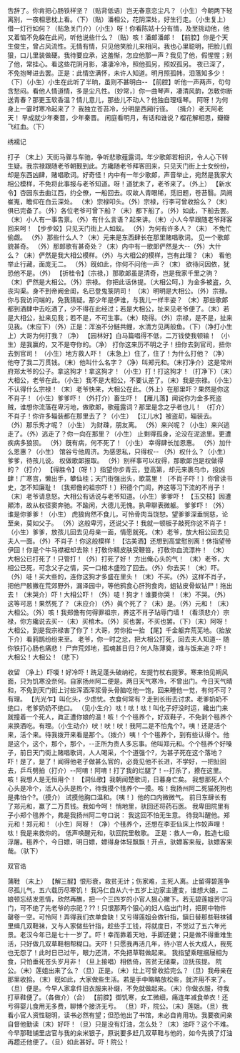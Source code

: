 <!-- { "loadSidebar": true } -->
吿辞了。你肯把心肠铁样坚？（贴背低语）岂无春意恋尘凡？（小生）今朝两下轻离别，一夜相思枕上看。（下）（贴）潘相公，花阴深处，好生行走。（小生复上）借一灯行如何？（贴急关门介）（小生）呀！你看陈姑十分有情，及至挑动他，他又着恼不免躱在此间，听他说些什么？（贴）咳！潘郞潘郞！
【前腔】你是个天生俊生，曾占风流性。无情有情，只见他笑脸儿来相问。我也心里聪明，把脸儿假狠，口儿里装做硬。我待要应承，这羞惭，怎应他那一声？我见了他，假惺惺；别了他，常挂心。看这些花阴月影，凄凄冷冷，照他孤另，照奴孤另。
夜已深了，不免抱琴进去罢。正是：此情空满怀，未许人知道。明月照孤帏，泪落知多少！（下）（小生）小生在此听了半晌，虽则不甚明白--
【前腔】听他一声两声，句句含愁闷。看他人情道情，多是尘凡性。〔妙常，〕你一曲琴声，凄清风韵，怎敎你断送青春？那更玉软香温？情儿意儿，那些儿不动人？他独自理瑶琴。
阿呀！为何身上一霎时寒冷起来了？
我独立苍苔冷，分明是西厢行径。
（揖介）老天阿老天！
早成就少年秦晋，少年秦晋。
闲庭看明月，有话和谁说？榴花解相思，瓣瓣飞红血。（下）
 
绣襦记
 
打子
（末上）天街马骤与车驰，争听悲歌薤露词。年少歌郞若相识，令人心下转生疑。我宗禄跟随老爷朝觐到此。方纔随老爷拜客回来，只见天门街上士女纷纷，却是东西凶肆，赌唱歌词。好奇怪！内中有一年少歌郞，声音举止，宛然是我家大相公模样，不免将此事报与老爷知道。呀！道犹未了，老爷来了。（外上）
【新水令】杏园东去曲江西，约仝僚，一船回去。叹故人青眼稀，觅旧题，苍苔翳。凤阙崔嵬，瞻仰在白云深处。
（末）宗禄叩头。（外）宗禄，行李可曾收拾么？（末）俱已完备了。（外）各位老爷可曾下船？（末）都下船了。（外）如此，下船去罢。（末）小人有一事吿禀。（外）有什么言语？起来讲。（末）小人今早跟随老爷拜客回来呵！
【步步姣】只见天门街上人如蚁。
（外）为何有许多人？（末）
不免忙偷觑。
（外）那些什么人？（末）元来是东西肆长在那里赌唱歌词。
见一个歌郞貌甚奇。
（外）那郞歌有甚奇处？（末）内中有一歌郞俨然是大--（外）大什么？（末）俨然是我大相公模样。（外）与大相公的模样，岂有此理？（末）
看他举止行藏，面庞无二。
（外）旣如此，你何不问他一声？（末）
欲待问因依，犹恐他不是。（外）
【折桂令】〔宗禄，〕那歌郞虽是清奇，岂是我家千里之驹？
（末）俨然是大相公。（外）宗禄。
你把此话休提。〔大相公呵，〕为金多被盗，久丧沟渠。身不到帝阙金闺，名已登鬼箓阴司！
（末）明明是大相公。（外）宗禄。
你与我访问端的，免我猜疑。那少年是伊谁，与我儿一样丰姿？
（末）那些歌郞都到酒肆中去吃酒了，少不得在此经过；若是大相公，扯来见老爷便了。（末）若是大相公，扯来见我；若不是，不可生事。（末）晓得。（外）宗禄，是不是，扯来见我。（末应下）（外）正是：浑浊不分鲢共鲤，水清方见两般鱼。（下）（净打小生上）大哥为何打我？（净）
【园林好】白马篇唱得不低，二万钱使我顿输！
（小生）是我赢的，又不是夺你的。（净）
打你这来历不明之子！扭你去到官司，扭你去到官司！
（小生）地方救人吓！（末急上）住了，住了！为什么打他？（净）他夺了我二万贯钱。（末）他叫什么名字？（净）叫郑元和。（末打净介）这是常州府郑太爷的公子。拿这狗才！拿这狗才！（小生）打！打这狗才！（打净下）（末）大相公，老爷在此。（小生）我不是大相公，不要认差了。（末）我是宗禄。（小生）不认得什么宗禄！（末）老爷快来，大相公在此。（外上）在那里吓？果然是你这不肖子！（小生）爹爹吓！（外打介）畜生吓！
【雁儿落】闻说你为金多死盗贼，谁想你流落在卑污地，做歌郞，歌薤露词？那里是念之乎者也儿！
（打介）不肖子！你许多辎装都在那里去了？（小生）
【江儿水】被盗刧，辎装去。
（外）那乐秀才呢？（小生）
为财疎，朋友离。
（外）来兴呢？（小生）来兴逃走了。（外）逃走了？你一向在那里？（小生）
止剩得孤身，沦没在泥途里。更遭疾病多狼狈。
（外）旣有病，何不死了！（小生）
幸得肆长加恩惠。
（外）加什么恩惠？（小生）
馆谷亏他周济。为感恩私，只得权--
（外）权什么？（小生）爹爹，待孩儿说。
权做歌郞报取。
（外）别样事可以权得，那歌郞岂是权做得的？（打介）
【得胜令】〔呀！〕指望你步青云，登高第，却元来裹乌巾，投凶肆！广寒宫，懒出手，攀仙桂；天门街强出头，歌蒿里！〔不肖子吓！〕你曾读书史，怎不知廉耻！〔我郑儋的祖宗吓！〕积德个门闾，养这等习下流的不肖子！
（末）老爷请息怒。大相公有话说与老爷知道。（小生）爹爹吓！
【玉交枝】因遭顚沛，故从权径窦奔驰。不踰闲，大德儿无愧。执卑聊表微躯。
爹爹吓！（外）谁是你爹爹！（小生）
虎狼尙然不食儿，可怜骨肉当饶恕。望爹爹深垂悯慈，论至亲，莫如父子。
（外）这般卑污，还说父子！我就一顿板子敲死你这不肖子！（小生）爹爹，放孩儿回去见母亲一面，情愿就死。（末）老爷，放大相公回去见夫人一面。（外）不肖子！你这般模样！
【沽美酒】还想到高堂慰别离！休指望带伊回！你是个牛马襟裾却去除！打敎你精皮肤受鞭笞，打敎你血流漂杵！
（末）大相公已打死了！只管打！（外）打死了好！
方出俺心头的气！
（末）老爷，大相公已死，可念父子之情，买一口棺木盛殓了回去。（外）你去买！（末）吓。（外）唗！买大些的，连你这狗才多盛在里头！（末）不买。（外）这样不肖子，把他尸骸撇在荒郊野外，漏泽园中，等他鸦食心肝狗食肉，蛆钻皮骨蚁钻尸！拖出去！（末哭介）吓！大相公吓！（外）唗！狗才！谁要你哭！（末）不哭。（外）这等可恶！果然死了？（末应介）（外）眞个死了？（末）是。（外）元和！（末）大相公。（外）咳！我郑儋有何得罪祖宗，养这不肖子玷辱门墙！（看须悲介）宗禄，你方纔说去买--（末）买棺木。（外）买也罢，不买也罢。（下）（末）阿呀！大相公，到是我宗禄害了你了！大哥，劳你抬一抬
【尾】千金躯弃荒芜地。（抬放下介）看鸦鹊纷纷来至。
老爷，你一时之忿，把大相公打死，回去夫人知道--
随你铁打心肠也痛悲！
尸弃荒郊地，孤魂甚日归？何人陈薄奠，谁与饭来追？吓！大相公！大相公！（悲下）
 
收留
（净上）吓嗄！好冷吓！跣足蓬头破纳袉，左提竹杖右提箩。寒来怕见朔风面，只为饥寒没奈何。自家扬州阿二便是。两日天气寒冷，不曾出门。今日天气晴和，不免到天门街上讨些浑酒浑浆骨头骨脑吃他一饱，回来睡他一觉，有何不可？有理。
【光光乍】叫化头，少虑忧。衣食何常有？走到长街去讨求。老爹奶奶不绝口，老爹奶奶不绝口。
（见小生介）呔！呔！呔！叫化子好没时运，纔出门来就撞着一个死人，眞正遭你娘的温！咳！个个毴养个，好双鞋子，不免剥个毴养个来换酒吃。有理。（小生动介）吠！吠！吠！我阿二是不怕鬼个?。咦！还是活个来，活个来。待我拨开来看是那个。（拨介）咦！个个毴养个，到有些认得个。他是这个，这个，那个，那个，--正所为贵人多忘事。他叫郑元和。个个毴养个好嗓子，前日天门街上赌唱歌词，人人喝采，个个道强个?，为甚子死在这个落地？吓！是了，是了！闻得他老子做甚么官的，必竟见他不长进，不学好，一把扯回去，乒乓劈拍（打介）--阿唷！阿唷！打了我的烂腿了！--打杀了，撩在这里。咳！我想人是无恒用个！
【洞仙歌】我朝闻楚歌词，日暮身亡矣。
我想那死人个心头是冷个，活人心头是热个，待我摸个毴养个一摸。咳！我扬州阿二死猫死狗也是弗怕个?。（摸介）
试摸他胸口温和。〔咦！〕他的口内微微气。
前日东肆长有了郑元和，赢了二万贯钱。我如今呵！
悄地里，驮回还将药石医。
我卑田院里有子小郑个毴养个，弗是我扬州阿二夸口说：
我这回不怕无生意。
待我叫醒他。郑元和！郑元和！（小生）阿呀！（净）个毴养个，还想在李亚仙床上作姣声哩！呔！我是来救你的。
低声唤醒元和，驮回院里敎歌。
正是：救人一命，胜造七级浮屠。毴养个，今日嫖，明日嫖，嫖得身体轻飘飘！开点，驮嫖客来哉，驮嫖客来哉。（驮下）
 
双官诰
 
蒲鞋
（末上）
【解三酲】恨形衰，救贫无计；伤家难，主死人离。止留得碧莲争尽孤儿气，五六载历尽寒饥！
我冯仁自从六十五岁上边家主遭变，谁想大娘，二娘顿忘结发恩情，欣然再醮，把一个三四岁的小官人狠心撇下。若无碧莲姐苦守冯门，可不绝了先老爷的宗祀？??！只恨那两个狠心的妇人临出门时，把房中物件罄卷一空。可怜阿！弄得我们衣单食缺！又亏得莲姐会做针指，鎭日替那些鞋袜铺里缉几双鞋袜，又与人家做些针指，趁些手工钱，将就度日，不觉过了五六年光景。老汉今年已是七十一岁了。吓！幸而靠着天地，手脚还健；只是做不得重难生活，只好做几双草鞋相帮糊口。天吓！只愿我再活几年，待小官人长大成人，我死也无怨了！此时日已过午，眼力还清，不免把草鞋做起来。
我指望乘暄捆屦相为食，只怕垂死苍头岁月非！（旦上接唱）相依倚，苦贫无储粟，泣抚孩提。
院公。（末）莲姐出来了么？（旦）正是。（末）灶上可曾收拾完么？（旦）我母亲在那里收拾。（末）旣如此，大家做些生活。若是手中略略放松些，就济用不来了。（旦）便是。今早人家拿件旧衣服来补缀，不免就做起来。（末）你做衣服，待我打草鞋便了。（各做介）（合）
【前腔】御饥寒，女工微细，痛连年减食单衣！还亏得婴儿食用无多费，聊博个接济无亏。
（旦）吓，院公。（末）莲姐。（旦）我看小官人资性聪明，读书必然有望；但恐他出了书馆，未必自肯用功。我要夜间亲自督他勤读（末）好吓！（旦）只是没有灯油，怎么处？（末）油吓？这个不难。今早那鞋铺里店官与我的籴米银子，原说要多赶几双草鞋与他的，如今先换了灯油再趱还他便了。（旦）如此甚好。吓！院公！
